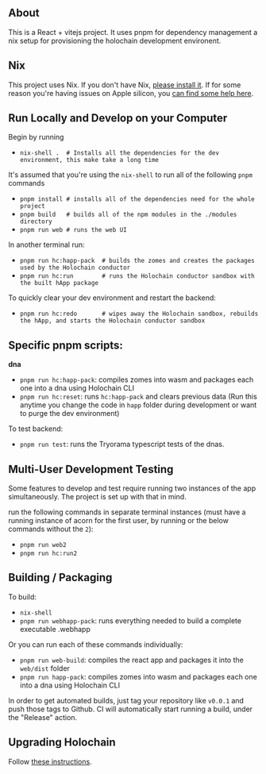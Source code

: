## About
This is a React + vitejs project. It uses pnpm for dependency management a nix setup for provisioning the holochain development environent.

## Nix

This project uses Nix. If you don't have Nix, [please install it](https://nixos.org/download.html#download-nix). If for some reason you're having issues on Apple silicon, you [can find some help here](https://adaburrows.com/writing/2022-09-02-nix-rosetta-fix/).

## Run Locally and Develop on your Computer
Begin by running
- `nix-shell .  # Installs all the dependencies for the dev environment, this make take a long time`

It's assumed that you're using the `nix-shell` to run all of the following `pnpm` commands

- `pnpm install # installs all of the dependencies need for the whole project`
- `pnpm build   # builds all of the npm modules in the ./modules directory`
- `pnpm run web # runs the web UI`

In another terminal run:

- `pnpm run hc:happ-pack  # builds the zomes and creates the packages used by the Holochain conductor`
- `pnpm run hc:run        # runs the Holochain conductor sandbox with the built hApp package`

To quickly clear your dev environment and restart the backend:
- `pnpm run hc:redo       # wipes away the Holochain sandbox, rebuilds the hApp, and starts the Holochain conductor sandbox`

## Specific pnpm scripts:

**dna**

- `pnpm run hc:happ-pack`: compiles zomes into wasm and packages each one into a dna using Holochain CLI
- `pnpm run hc:reset`: runs `hc:happ-pack` and clears previous data (Run this anytime you change the code in `happ` folder during development or want to purge the dev environment)

To test backend:

- `pnpm run test`: runs the Tryorama typescript tests of the dnas.

## Multi-User Development Testing
Some features to develop and test require running two instances of the app simultaneously. The project is set up with that in mind.

run the following commands in separate terminal instances (must have a running instance of acorn for the first user, by running or the below commands without the `2`):

- `pnpm run web2`
- `pnpm run hc:run2`

## Building / Packaging

To build:

- `nix-shell`
- `pnpm run webhapp-pack`: runs everything needed to build a complete executable .webhapp

Or you can run each of these commands individually:

- `pnpm run web-build`: compiles the react app and packages it into the `web/dist` folder
- `pnpm run happ-pack`: compiles zomes into wasm and packages each one into a dna using Holochain CLI

In order to get automated builds, just tag your repository like `v0.0.1` and push those tags to Github. CI will automatically start running a build, under the "Release" action.

## Upgrading Holochain
Follow [these instructions](https://developer.holochain.org/install/#upgrading-the-holochain-version).
